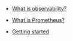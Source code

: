 - [What is observability?](https://en.wikipedia.org/wiki/Observability_(software))

- [What is Prometheus?](https://prometheus.io/docs/introduction/overview/)

- [Getting started](https://prometheus.io/docs/prometheus/latest/getting_started/)
